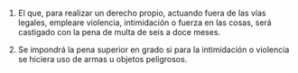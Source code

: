 1. El que, para realizar un derecho propio, actuando fuera de las vías legales, empleare violencia, intimidación o fuerza en las cosas, será castigado con la pena de multa de seis a doce meses.

2. Se impondrá la pena superior en grado si para la intimidación o violencia se hiciera uso de armas u objetos peligrosos.